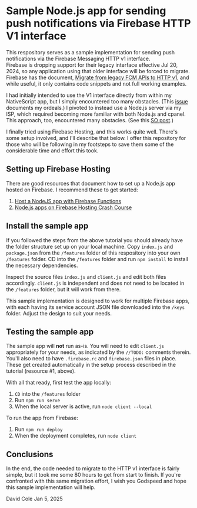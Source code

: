 # Sample Node.js app for sending push notifications via Firebase HTTP V1 interface

This respository serves as a sample implementation for sending push notifications via the Firebase Messaging HTTP v1 interface.  
Firebase is dropping support for their legacy interface effective Jul 20, 2024, so any application using that older interface will be forced to migrate. 
Firebase has the document, [Migrate from legacy FCM APIs to HTTP v1](https://firebase.google.com/docs/cloud-messaging/migrate-v1), 
and while useful, it only contains code snippets and not full working examples. 

I had initially intended to use the V1 interface directly from within my NativeScript app, but I simply encountered too many obstacles.
(This [issue](https://github.com/NativeScript/firebase/issues/238) documents my ordeals.) 
I pivoted to instead use a Node.js server via my ISP, which required becoming more familiar with both Node.js and cpanel.
This approach, too, encountered many obstacles.  (See this [SO post](https://stackoverflow.com/questions/77704455/error-secretorprivatekey-must-be-an-asymmetric-key-when-using-rs256-from-within).) 

I finally tried using Firebase Hosting, and this works quite well.  There's some setup involved, and I'll describe that below. 
I offer this repository for those who will be following in my footsteps to save them some of the considerable time and effort this took. 

## Setting up Firebase Hosting 

There are good resources that document how to set up a Node.js app hosted on Firebase. I recommend these to get started: 

1. [Host a NodeJS app with Firebase Functions](https://dev.to/lachouri/host-a-nodejs-app-with-firebase-functions-lgg)
2. [Node.js apps on Firebase Hosting Crash Course](https://youtu.be/LOeioOKUKI8)

## Install the sample app

If you followed the steps from the above tutorial you should already have the folder structure set up on your local machine.  Copy `index.js` and `package.json` from the `/features` folder of this respository into your own `/features` folder.  CD into the `/features` folder and run `npm install` to install the necessary dependencies.  

Inspect the source files `index.js` and `client.js` and edit both files accordingly. 
`client.js` is independent and does not need to be located in the `/features` folder, but it will work from there. 

This sample implementation is designed to work for multiple Firebase apps, with each having its service account JSON file downloaded into the `/keys` folder. 
Adjust the design to suit your needs. 

## Testing the sample app 

The sample app will **not** run as-is. 
You will need to edit `client.js` appropriately for your needs, as indicated by the `//TODO:` comments therein. 
You'll also need to have `.firebase.rc` and `firebase.json` files in place. 
These get created automatically in the setup process described in the tutorial (resource #1, above). 

With all that ready, first test the app locally: 

1. `CD` into the `/features` folder
2. Run `npm run serve`
3. When the local server is active, run `node client --local`

To run the app from Firebase: 

1. Run `npm run deploy`
2. When the deployment completes, run `node client` 

## Conclusions 

In the end, the code needed to migrate to the HTTP v1 interface is fairly simple, but it took me some 80 hours to get from start to finish. 
If you're confronted with this same migration effort, I wish you Godspeed and hope this sample implementation will help. 

David Cole
Jan 5, 2025
